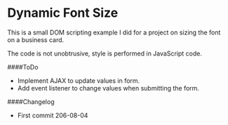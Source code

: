 Dynamic Font Size
=================

This is a small DOM scripting example I did for a project on sizing the font on a business card.

The code is not unobtrusive, style is performed in JavaScript code. 

####ToDo
* Implement AJAX to update values in form.
* Add event listener to change values when submitting the form.

####Changelog
* First commit 206-08-04

